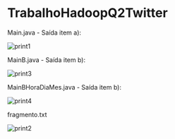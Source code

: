 # TrabalhoHadoopQ2Twitter

Main.java - Saída item a):

![print1](https://user-images.githubusercontent.com/3067971/58609394-cdfddc80-827d-11e9-8e1a-19184b5dbd76.png)

MainB.java - Saída item b):

![print3](https://user-images.githubusercontent.com/3067971/58640314-2dd0a380-82cf-11e9-8933-2d1792087c7c.png)

MainBHoraDiaMes.java - Saída item b):

![print4](https://user-images.githubusercontent.com/3067971/58645266-67a6a780-82d9-11e9-954c-0537d1d5b266.png)

fragmento.txt

![print2](https://user-images.githubusercontent.com/3067971/58609403-d1916380-827d-11e9-90a6-a0e33b0ec21a.png)

